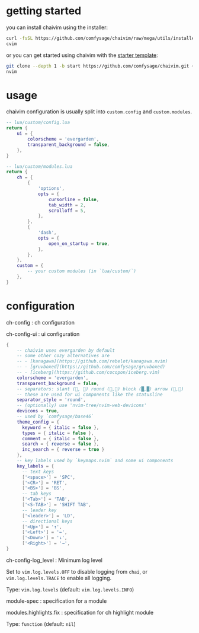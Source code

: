 # getting started

you can install chaivim using the installer:
```bash
curl -fsSL https://github.com/comfysage/chaivim/raw/mega/utils/installer/install.sh | sh
cvim

```
or you can get started using chaivim with the [starter template](https://github.com/comfysage/chaivim/tree/start):
```bash
git clone --depth 1 -b start https://github.com/comfysage/chaivim.git ~/.config/nvim
nvim
```

# usage

chaivim configuration is usually split into `custom.config` and `custom.modules`.

```lua
-- lua/custom/config.lua
return {
    ui = {
        colorscheme = 'evergarden',
        transparent_background = false,
    },
}

-- lua/custom/modules.lua
return {
    ch = {
        {
            'options',
            opts = {
                cursorline = false,
                tab_width = 2,
                scrolloff = 5,
            },
        },
        {
            'dash',
            opts = {
                open_on_startup = true,
            },
        },
    },
    custom = {
        -- your custom modules (in `lua/custom/`)
    },
}
```

# configuration

ch-config
: ch configuration

ch-config-ui
: ui configuration

```lua
{
    -- chaivim uses evergarden by default
    -- some other cozy alternatives are
    -- - [kanagawa](https://github.com/rebelot/kanagawa.nvim)
    -- - [gruvboxed](https://github.com/comfysage/gruvboxed)
    -- - [iceberg](https://github.com/cocopon/iceberg.vim)
    colorscheme = 'evergarden',
    transparent_background = false,
    -- separators: slant (, ) round (,) block (█,█) arrow (,)
    -- these are used for ui components like the statusline
    separator_style = 'round',
    -- (optionally) use 'nvim-tree/nvim-web-devicons'
    devicons = true,
    -- used by `comfysage/base46`
    theme_config = {
      keyword = { italic = false },
      types = { italic = false },
      comment = { italic = false },
      search = { reverse = false },
      inc_search = { reverse = true }
    },
    -- key labels used by `keymaps.nvim` and some ui components
    key_labels = {
      -- text keys
      ['<space>'] = 'SPC',
      ['<CR>'] = 'RET',
      ['<BS>'] = 'BS',
      -- tab keys
      ['<Tab>'] = 'TAB',
      ['<S-TAB>'] = 'SHIFT TAB',
      -- leader key
      ['<leader>'] = 'LD',
      -- directional keys
      ['<Up>'] = '↑',
      ['<Left>'] = '←',
      ['<Down>'] = '↓',
      ['<Right>'] = '→',
}
```

ch-config-log_level
: Minimum log level

Set to `vim.log.levels.OFF` to disable logging from `chai`, or `vim.log.levels.TRACE`
to enable all logging.

Type: `vim.log.levels` (default: `vim.log.levels.INFO`)

module-spec
: specification for a module

modules.highlights.fix
: specification for ch highlight module

Type: `function` (default: `nil`)
